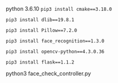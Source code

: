 python 3.6.10
`pip3 install cmake==3.18.0`

`pip3 install dlib==19.8.1`

`pip3 install Pillow==7.2.0`

`pip3 install face_recognition==1.3.0`

`pip3 install opencv-python==4.3.0.36`

`pip3 install flask==1.1.2`

python3 face_check_controller.py